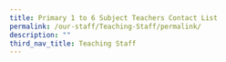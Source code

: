 ```yaml
---
title: Primary 1 to 6 Subject Teachers Contact List
permalink: /our-staff/Teaching-Staff/permalink/
description: ""
third_nav_title: Teaching Staff
---
```

